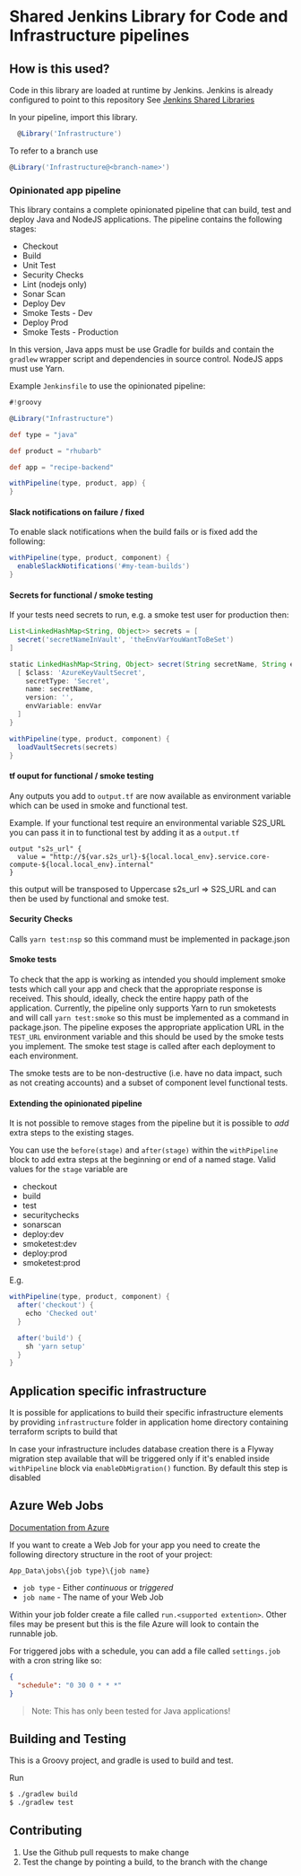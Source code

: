 # Shared Jenkins Library for Code and Infrastructure pipelines

## How is this used?
Code in this library are loaded at runtime by Jenkins.
Jenkins is already configured to point to this repository
See [Jenkins Shared Libraries](https://jenkins.io/doc/book/pipeline/shared-libraries/)

In your pipeline, import this library.

```groovy
  @Library('Infrastructure')
```

To refer to a branch use
```groovy
@Library('Infrastructure@<branch-name>')
```

### Opinionated app pipeline

This library contains a complete opinionated pipeline that can build, test and deploy Java
and NodeJS applications. The pipeline contains the following stages:

* Checkout
* Build
* Unit Test
* Security Checks
* Lint (nodejs only)
* Sonar Scan
* Deploy Dev
* Smoke Tests - Dev
* Deploy Prod
* Smoke Tests - Production

In this version, Java apps must be use Gradle for builds and contain the `gradlew` wrapper
script and dependencies in source control. NodeJS apps must use Yarn.

Example `Jenkinsfile` to use the opinionated pipeline:
```groovy
#!groovy

@Library("Infrastructure")

def type = "java"

def product = "rhubarb"

def app = "recipe-backend"

withPipeline(type, product, app) {
}
```

#### Slack notifications on failure / fixed
To enable slack notifications when the build fails or is fixed add the following:
```groovy
withPipeline(type, product, component) {
  enableSlackNotifications('#my-team-builds')
}
```

#### Secrets for functional / smoke testing
If your tests need secrets to run, e.g. a smoke test user for production then:
```groovy
List<LinkedHashMap<String, Object>> secrets = [
  secret('secretNameInVault', 'theEnvVarYouWantToBeSet')
]

static LinkedHashMap<String, Object> secret(String secretName, String envVar) {
  [ $class: 'AzureKeyVaultSecret',
    secretType: 'Secret',
    name: secretName,
    version: '',
    envVariable: envVar
  ]
}

withPipeline(type, product, component) {
  loadVaultSecrets(secrets)
}
```
#### tf ouput for functional / smoke testing
Any outputs you add to `output.tf` are now available as environment variable which can be used in smoke and functional test.

Example. If your functional test require an environmental variable S2S_URL you can pass it in to functional test by adding it as a `output.tf`
````
output "s2s_url" {
  value = "http://${var.s2s_url}-${local.local_env}.service.core-compute-${local.local_env}.internal"
}
````
this output will be transposed to Uppercase s2s_url => S2S_URL and can then be used by functional and smoke test.

#### Security Checks

Calls `yarn test:nsp` so this command must be implemented in package.json

#### Smoke tests

To check that the app is working as intended you should implement smoke tests which call your app and check that the appropriate response is received.
This should, ideally, check the entire happy path of the application. Currently, the pipeline only supports Yarn to run smoketests and will call `yarn test:smoke`
so this must be implemented as a command in package.json. The pipeline exposes the appropriate application URL in the
`TEST_URL` environment variable and this should be used by the smoke tests you implement. The smoke test stage is
called after each deployment to each environment.

The smoke tests are to be non-destructive (i.e. have no data impact, such as not creating accounts) and a subset of component level functional tests.

#### Extending the opinionated pipeline

It is not possible to remove stages from the pipeline but it is possible to _add_ extra steps to the existing stages.

You can use the `before(stage)` and `after(stage)` within the `withPipeline` block to add extra steps at the beginning or end of a named stage. Valid values for the `stage` variable are

 * checkout
 * build
 * test
 * securitychecks
 * sonarscan
 * deploy:dev
 * smoketest:dev
 * deploy:prod
 * smoketest:prod

E.g.

```groovy
withPipeline(type, product, component) {
  after('checkout') {
    echo 'Checked out'
  }

  after('build') {
    sh 'yarn setup'
  }
}
```

## Application specific infrastructure
It is possible for applications to build their specific infrastructure elements by providing `infrastructure` folder in application home directory containing terraform scripts to build that

In case your infrastructure includes database creation there is a Flyway migration step available that will be triggered only if it's enabled inside `withPipeline` block via `enableDbMigration()` function. By default this step is disabled

## Azure Web Jobs
[Documentation from Azure](https://docs.microsoft.com/en-us/azure/app-service/web-sites-create-web-jobs)

If you want to create a Web Job for your app you need to create the following directory structure in the root of your project:

`App_Data\jobs\{job type}\{job name}`

* `job type` - Either *continuous* or *triggered*
* `job name` - The name of your Web Job

Within your job folder create a file called `run.<supported extention>`. Other files may be present but this is the file Azure will look to contain the runnable job.

For triggered jobs with a schedule, you can add a file called `settings.job` with a cron string like so:

```json
{
  "schedule": "0 30 0 * * *"
}
```

> Note: This has only been tested for Java applications! 

## Building and Testing
This is a Groovy project, and gradle is used to build and test.

Run
```bash
$ ./gradlew build
$ ./gradlew test
```

## Contributing

 1. Use the Github pull requests to make change
 2. Test the change by pointing a build, to the branch with the change
